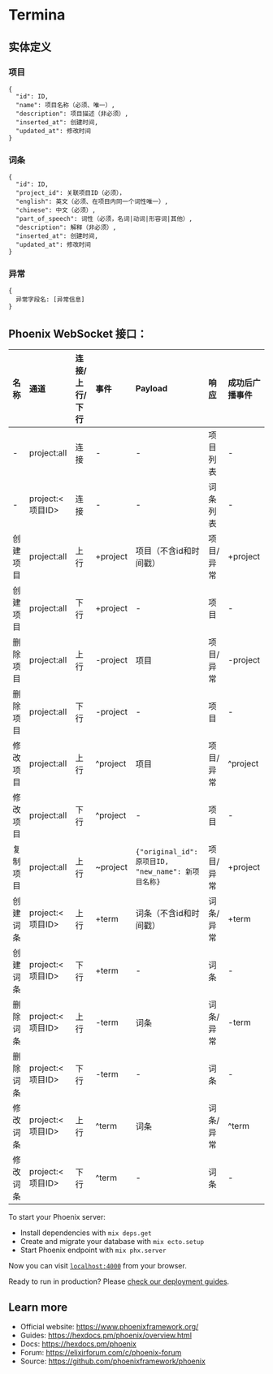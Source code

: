 # Termina

## 实体定义

### 项目

```
{
  "id": ID,
  "name": 项目名称（必须、唯一）,
  "description": 项目描述（非必须）,
  "inserted_at": 创建时间,
  "updated_at": 修改时间
}
```

### 词条

```
{
  "id": ID,
  "project_id": 关联项目ID（必须），
  "english": 英文（必须、在项目内同一个词性唯一）,
  "chinese": 中文（必须）,
  "part_of_speech": 词性（必须，名词|动词|形容词|其他）,
  "description": 解释（非必须）,
  "inserted_at": 创建时间,
  "updated_at": 修改时间
}
```

### 异常

```
{
  异常字段名: [异常信息]
}
```

## Phoenix WebSocket 接口：

| 名称 | 通道 | 连接/上行/下行 | 事件 | Payload | 响应 | 成功后广播事件 |
|:-----|:-----|:---------------|:-----|:--------|:-----|:---------------|
| - | project:all | 连接 | - | - | 项目列表 | - |
| - | project:<项目ID> | 连接 | - | - | 词条列表 | - |
| 创建项目 | project:all | 上行 | +project | 项目（不含id和时间戳） | 项目/异常 | +project |
| 创建项目 | project:all | 下行 | +project | - | 项目 | - |
| 删除项目 | project:all | 上行 | -project | 项目 | 项目/异常 | -project |
| 删除项目 | project:all | 下行 | -project | - | 项目 | - |
| 修改项目 | project:all | 上行 | ^project | 项目 | 项目/异常 | ^project |
| 修改项目 | project:all | 下行 | ^project | - | 项目 | - |
| 复制项目 | project:all | 上行 | ~project | `{"original_id": 原项目ID, "new_name": 新项目名称}` | 项目/异常 | +project |
| 创建词条 | project:<项目ID> | 上行 | +term | 词条（不含id和时间戳） | 词条/异常 | +term |
| 创建词条 | project:<项目ID> | 下行 | +term | - | 词条 | - |
| 删除词条 | project:<项目ID> | 上行 | -term | 词条 | 词条/异常 | -term |
| 删除词条 | project:<项目ID> | 下行 | -term | - | 词条 | - |
| 修改词条 | project:<项目ID> | 上行 | ^term | 词条 | 词条/异常 | ^term |
| 修改词条 | project:<项目ID> | 下行 | ^term | - | 词条 | - |

To start your Phoenix server:

  * Install dependencies with `mix deps.get`
  * Create and migrate your database with `mix ecto.setup`
  * Start Phoenix endpoint with `mix phx.server`

Now you can visit [`localhost:4000`](http://localhost:4000) from your browser.

Ready to run in production? Please [check our deployment guides](https://hexdocs.pm/phoenix/deployment.html).

## Learn more

  * Official website: https://www.phoenixframework.org/
  * Guides: https://hexdocs.pm/phoenix/overview.html
  * Docs: https://hexdocs.pm/phoenix
  * Forum: https://elixirforum.com/c/phoenix-forum
  * Source: https://github.com/phoenixframework/phoenix

